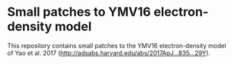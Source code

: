 Small patches to YMV16 electron-density model
=============================================

This repository contains small patches to the YMV16 electron-density model of Yao et al. 2017
(http://adsabs.harvard.edu/abs/2017ApJ...835...29Y).

